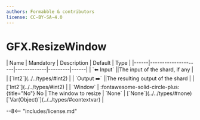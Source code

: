 ```yaml
---
authors: Formabble & contributors
license: CC-BY-SA-4.0
---
```



# GFX.ResizeWindow

<div class="sh-parameters" markdown="1">
| Name | Mandatory | Description | Default | Type |
|------|---------------------|-------------|---------|------|
| `⬅️ Input` ||The input of the shard, if any | | [`Int2`](../../types/#int2) |
| `Output ➡️` ||The resulting output of the shard | | [`Int2`](../../types/#int2) |
| `Window` | :fontawesome-solid-circle-plus:{title="No"} No  | The window to resize | `None` | [`None`](../../types/#none)[`Var(Object)`](../../types/#contextvar) |

</div>



--8<-- "includes/license.md"

